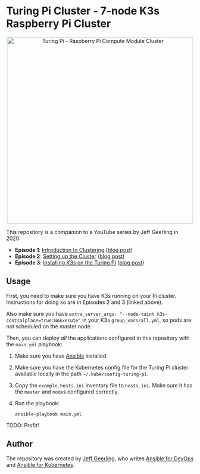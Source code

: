 # Turing Pi Cluster - 7-node K3s Raspberry Pi Cluster

<p align="center"><a href="https://www.youtube.com/watch?v=kgVz4-SEhbE"><img src="../blob/master/images/turing-pi-cluster-hero.jpg?raw=true" width="500" height="auto" alt="Turing Pi - Raspberry Pi Compute Module Cluster" /></a></p>

This repository is a companion to a YouTube series by Jeff Geerling in 2020:

  - **Episode 1**: [Introduction to Clustering](https://www.youtube.com/watch?v=kgVz4-SEhbE) ([blog post](https://www.jeffgeerling.com/blog/2020/raspberry-pi-cluster-episode-1-introduction-clusters))
  - **Episode 2**: [Setting up the Cluster](https://www.youtube.com/watch?v=xNndbfxMCLo) ([blog post](https://www.jeffgeerling.com/blog/2020/raspberry-pi-cluster-episode-2-setting-cluster))
  - **Episode 3**: [Installing K3s on the Turing Pi](https://www.youtube.com/watch?v=N4bfNefjBSw) ([blog post](https://www.jeffgeerling.com/blog/2020/pi-cluster-episode-3-installing-k3s-kubernetes-on-turing-pi))

## Usage

First, you need to make sure you have K3s running on your Pi cluster. Instructions for doing so are in Episodes 2 and 3 (linked above).

Also make sure you have `extra_server_args: "--node-taint k3s-controlplane=true:NoExecute"` in your K3s `group_vars/all.yml`, so pods are not scheduled on the master node.

Then, you can deploy _all_ the applications configured in this repository with the `main.yml` playbook:

  1. Make sure you have [Ansible](https://docs.ansible.com/ansible/latest/installation_guide/intro_installation.html) installed.
  2. Make sure you have the Kubernetes config file for the Turing Pi cluster available locally in the path `~/.kube/config-turing-pi`.
  3. Copy the `example.hosts.ini` inventory file to `hosts.ini`. Make sure it has the `master` and `node`s configured correctly.
  4. Run the playbook:

     ```
     ansible-playbook main.yml
     ```

TODO: Profit!

## Author

The repository was created by [Jeff Geerling](https://www.jeffgeerling.com), who writes [Ansible for DevOps](https://www.ansiblefordevops.com) and [Ansible for Kubernetes](https://www.ansibleforkubernetes.com).